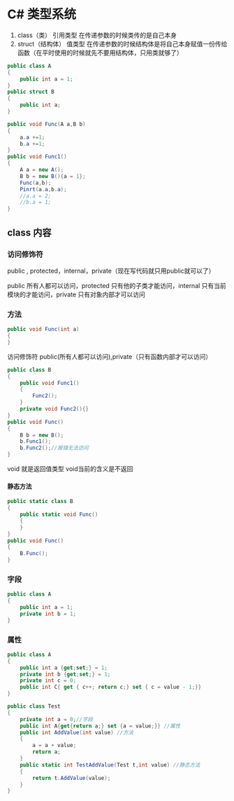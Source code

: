 # C# 类型系统

1. class（类） 引用类型 在传递参数的时候类传的是自己本身
2. struct（结构体） 值类型 在传递参数的时候结构体是将自己本身赋值一份传给函数（在平时使用的时候就先不要用结构体，只用类就够了）

```csharp
public class A
{
    public int a = 1;
}
public struct B
{
    public int a;
}

public void Func(A a,B b)
{
    a.a +=1;
    b.a +=1;
}
public void Func1()
{
    A a = new A();
    B b = new B(){a = 1};
    Func(a,b);
    Pinrt(a.a,b.a);
    //a.a = 2;
    //b.a = 1;
}
```

## class 内容

### 访问修饰符

public , protected，internal，private（现在写代码就只用public就可以了）

public 所有人都可以访问，protected 只有他的子类才能访问，internal 只有当前模块的才能访问，private 只有对象内部才可以访问 

### 方法

```csharp
public void Func(int a)
{
}

```

访问修饰符  public(所有人都可以访问),private（只有函数内部才可以访问）

```csharp
public class B
{
    public void Func1()
    {
        Func2();
    }
    private void Func2(){}
}
public void Func()
{
    B b = new B();
    b.Func1();
    b.Func2();//报错无法访问
}
```

void 就是返回值类型 void当前的含义是不返回

#### 静态方法

```csharp
public static class B
{
    public static void Func()
    {
    }
}
public void Func() 
{
    B.Func();
}

```

### 字段

```csharp
public class A
{
    public int a = 1;
    private int b = 1;
}
```

### 属性

```csharp
public class A
{
    public int a {get;set;} = 1;
    private int b {get;set;} = 1;
    private int c = 0;
    public int C{ get { c++; return c;} set { c = value - 1;}}
}
```

```csharp
public class Test
{
    private int a = 0;//字段
    public int A{get{return a;} set {a = value;}} //属性
    public int AddValue(int value) //方法
    {
        a = a + value;
        return a;
    }
    public static int TestAddValue(Test t,int value) //静态方法
    {
        return t.AddValue(value);
    }
}
```
